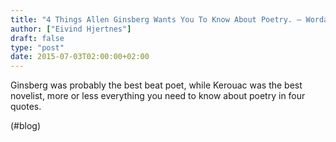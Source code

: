 ```yaml
---
title: "4 Things Allen Ginsberg Wants You To Know About Poetry. – Wordables"
author: ["Eivind Hjertnes"]
draft: false
type: "post"
date: 2015-07-03T02:00:00+02:00
---
```


Ginsberg was probably the best beat poet, while Kerouac was the best
novelist, more or less everything you need to know about poetry in four
quotes.

(#blog)

